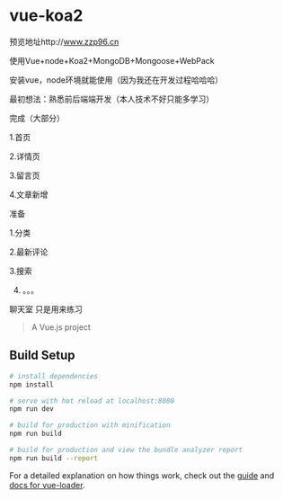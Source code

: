 # vue-koa2
预览地址http://www.zzp96.cn

使用Vue+node+Koa2+MongoDB+Mongoose+WebPack

安装vue，node环境就能使用（因为我还在开发过程哈哈哈）

最初想法：熟悉前后端端开发（本人技术不好只能多学习）

完成（大部分）

1.首页

2.详情页

3.留言页

4.文章新增


准备

1.分类

2.最新评论

3.搜索

4. 。。。

聊天室
只是用来练习


> A Vue.js project

## Build Setup

``` bash
# install dependencies
npm install

# serve with hot reload at localhost:8080
npm run dev

# build for production with minification
npm run build

# build for production and view the bundle analyzer report
npm run build --report
```

For a detailed explanation on how things work, check out the [guide](http://vuejs-templates.github.io/webpack/) and [docs for vue-loader](http://vuejs.github.io/vue-loader).
